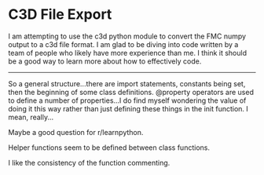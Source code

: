 # C3D File Export

I am attempting to use the c3d python module to convert the FMC numpy output to a c3d file format. I am glad to be diving into code written by a team of people who likely have more experience than me. I think it should be a good way to learn more about how to effectively code.

---

So a general structure...there are import statements, constants being set, then the beginning of some class definitions. @property operators are used to define a number of properties...I do find myself wondering the value of doing it this way rather than just defining these things in the init function. I mean, really...

Maybe a good question for r/learnpython.

Helper functions seem to be defined between class functions.

I like the consistency of the function commenting.